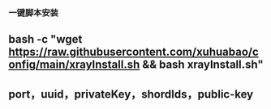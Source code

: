 ### 一键脚本安装
## bash -c "wget https://raw.githubusercontent.com/xuhuabao/config/main/xrayInstall.sh && bash xrayInstall.sh"
## port，uuid，privateKey，shordIds，public-key
